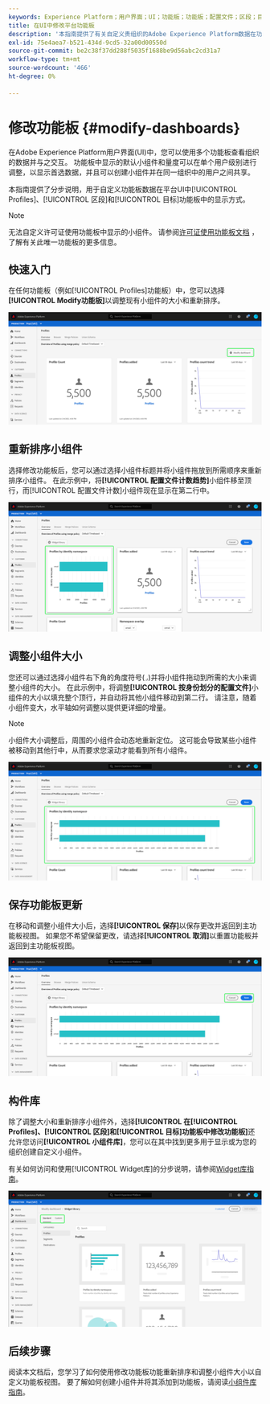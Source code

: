 ```yaml
---
keywords: Experience Platform；用户界面；UI；功能板；功能板；配置文件；区段；目标；许可证使用
title: 在UI中修改平台功能板
description: '本指南提供了有关自定义贵组织的Adobe Experience Platform数据在功能板中显示方式的分步说明。 '
exl-id: 75e4aea7-b521-434d-9cd5-32a00d00550d
source-git-commit: be2c38f37dd288f5035f1688be9d56abc2cd31a7
workflow-type: tm+mt
source-wordcount: '466'
ht-degree: 0%

---
```


# 修改功能板 {#modify-dashboards}

在Adobe Experience Platform用户界面(UI)中，您可以使用多个功能板查看组织的数据并与之交互。 功能板中显示的默认小组件和量度可以在单个用户级别进行调整，以显示首选数据，并且可以创建小组件并在同一组织中的用户之间共享。

本指南提供了分步说明，用于自定义功能板数据在平台UI中[!UICONTROL Profiles]、[!UICONTROL 区段]和[!UICONTROL 目标]功能板中的显示方式。

>[!NOTE]
>
>无法自定义许可证使用功能板中显示的小组件。 请参阅[许可证使用功能板文档](../guides/license-usage.md) ，了解有关此唯一功能板的更多信息。

## 快速入门

在任何功能板（例如[!UICONTROL Profiles]功能板）中，您可以选择&#x200B;**[!UICONTROL Modify功能板]**&#x200B;以调整现有小组件的大小和重新排序。

![](../images/customization/modify-dashboard.png)

## 重新排序小组件

选择修改功能板后，您可以通过选择小组件标题并将小组件拖放到所需顺序来重新排序小组件。 在此示例中，将&#x200B;**[!UICONTROL 配置文件计数趋势]**&#x200B;小组件移至顶行，而[!UICONTROL 配置文件计数]小组件现在显示在第二行中。

![](../images/customization/move-widget.png)

## 调整小组件大小

您还可以通过选择小组件右下角的角度符号(`⌟`)并将小组件拖动到所需的大小来调整小组件的大小。 在此示例中，将调整&#x200B;**[!UICONTROL 按身份划分的配置文件]**&#x200B;小组件的大小以填充整个顶行，并自动将其他小组件移动到第二行。 请注意，随着小组件变大，水平轴如何调整以提供更详细的增量。

>[!NOTE]
>
>小组件大小调整后，周围的小组件会动态地重新定位。 这可能会导致某些小组件被移动到其他行中，从而要求您滚动才能看到所有小组件。

![](../images/customization/resize-widget.png)

## 保存功能板更新

在移动和调整小组件大小后，选择&#x200B;**[!UICONTROL 保存]**&#x200B;以保存更改并返回到主功能板视图。 如果您不希望保留更改，请选择&#x200B;**[!UICONTROL 取消]**&#x200B;以重置功能板并返回到主功能板视图。

![](../images/customization/save-changes.png)

## 构件库

除了调整大小和重新排序小组件外，选择&#x200B;**[!UICONTROL 在[!UICONTROL Profiles]、[!UICONTROL 区段]和[!UICONTROL 目标]功能板中修改功能板]**&#x200B;还允许您访问&#x200B;**[!UICONTROL 小组件库]**，您可以在其中找到更多用于显示或为您的组织创建自定义小组件。

有关如何访问和使用[!UICONTROL Widget库]的分步说明，请参阅[Widget库指南](widget-library.md)。

![](../images/customization/widget-library.png)

## 后续步骤

阅读本文档后，您学习了如何使用修改功能板功能重新排序和调整小组件大小以自定义功能板视图。 要了解如何创建小组件并将其添加到功能板，请阅读[小组件库指南](widget-library.md)。
